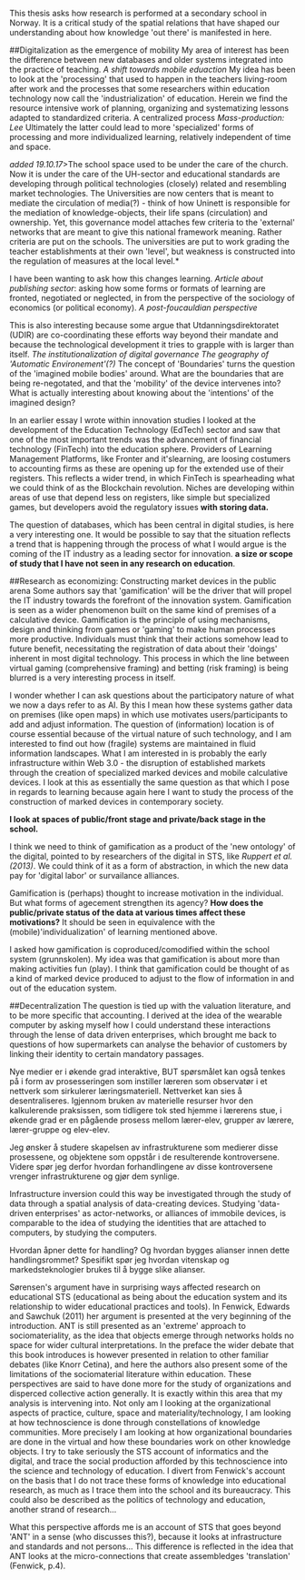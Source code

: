 
This thesis asks how research is performed at a secondary school in Norway. It is a critical study of the spatial relations that have shaped our understanding about how knowledge 'out there' is manifested in here.


##Digitalization as the emergence of mobility
My area of interest has been the difference between new databases and older systems integrated into the practice of teaching. *A shift towards mobile eduaction*
My idea has been to look at the 'processing' that used to happen in the teachers living-room after work and the processes that some researchers within education technology now call the 'industrialization' of education. Herein we find the resource intensive work of planning, organizing and systematizing lessons adapted to standardized criteria. A centralized process *Mass-production: Lee* Ultimately the latter could lead to more 'specialized' forms of processing and more individualized learning, relatively independent of time and space.


*added 19.10.17*>The school space used to be under the care of the church. Now it is under the care of the UH-sector and educational standards are developing through political technologies (closely) related and resembling market technologies. The Universities are now centers that is meant to mediate the circulation of media(?) - think of how Uninett is responsible for the mediation of knowledge-objects, their life spans (circulation) and ownership. Yet, this governance model attaches few criteria to the 'external' networks that are meant to give this national framework meaning. Rather criteria are put on the schools. The universities are put to work grading the teacher establishments at their own 'level', but weakness is constructed into the regulation of measures at the local level.*


I have been wanting to ask how this changes learning. *Article about publishing sector*: asking how some forms or formats of learning are fronted, negotiated or neglected, in from the perspective of the sociology of economics (or political economy). *A post-foucauldian perspective*

This is also interesting because some argue that Utdanningsdirektoratet (UDIR) are co-coordinating these efforts way beyond their mandate and because the technological development it tries to grapple with is larger than itself.
*The institutionalization of digital governance*
*The geography of 'Automatic Environement'(?)* The concept of 'Boundaries' turns the question of the 'imagined mobile bodies' around. What are the boundaries that are being re-negotated, and that the 'mobility' of the device intervenes into? What is actually interesting about knowing about the 'intentions' of the imagined design?


In an earlier essay I wrote within innovation studies I looked at the development of the Education Technology (EdTech) sector and saw that one of the most important trends was the advancement of financial technology (FinTech) into the education sphere. Providers of Learning Management Platforms, like Fronter and it'slearning, are loosing costumers to accounting firms as these are opening up for the extended use of their registers. This reflects a wider trend, in which FinTech is spearheading what we could think of as the Blockchain revolution. Niches are developing within areas of use that depend less on registers, like simple but specialized games, but developers avoid the regulatory issues **with storing data.**

The question of databases, which has been central in digital studies, is here a very interesting one. It would be possible to say that the situation reflects a trend that is happening through the process of what I would argue is the coming of the IT industry as a leading sector for innovation. **a size or scope of study that I have not seen in any research on education**.

##Research as economizing: Constructing market devices in the public arena
Some authors say that 'gamification' will be the driver that will propel the IT industry towards the forefront of the innovation system. Gamification is seen as a wider phenomenon built on the same kind of premises of a calculative device. Gamification is the principle of using mechanisms, design and thinking from games or 'gaming' to make human processes more productive. Individuals must think that their actions somehow lead to future benefit, necessitating the registration of data about their 'doings' inherent in most digital technology. This process in which the line between virtual gaming (comprehensive framing) and betting (risk framing) is being blurred is a very interesting process in itself. 

I wonder whether I can ask questions about the participatory nature of what we now a days refer to as AI. By this I mean how these systems gather data on premises (like open maps) in which use motivates users/participants to add and adjust information. The question of (information) location is of course essential because of the virtual nature of such technology, and I am interested to find out how (fragile) systems are maintained in fluid information landscapes. What I am interested in is probably the early infrastructure within Web 3.0 - the disruption of established markets through the creation of specialized marked devices and mobile calculative devices. I look at this as essentially the same question as that which I pose in regards to learning because again here I want to study the process of the construction of marked devices in contemporary society.

**I look at spaces of public/front stage and private/back stage in the school.**

I think we need to think of gamification as a product of the 'new ontology' of the digital, pointed to by researchers of the digital in STS, like *Ruppert et al. (2013)*. We could think of it as a form of abstraction, in which the new data pay for 'digital labor' or survailance alliances.

Gamification is (perhaps) thought to increase motivation in the individual. But what forms of agecement strengthen its agency?
**How does the public/private status of the data at various times affect these motivations?**
It should be seen in equivalence with the (mobile)'individualization' of learning mentioned above.

I asked how gamification is coproduced/comodified within the school system (grunnskolen). My idea was that gamification is about more than making activities fun (play). I think that gamification could be thought of as a kind of marked device produced to adjust to the flow of information in and out of the education system.






##Decentralization
The question is tied up with the valuation literature, and to be more specific that accounting.
I derived at the idea of the wearable computer by asking myself how I could understand these interactions through the lense of data driven enterprises, which brought me back to questions of how supermarkets can analyse the behavior of customers by linking their identity to certain mandatory passages.


Nye medier er i økende grad interaktive, BUT spørsmålet kan også tenkes på i form av prosesseringen som instiller læreren som observatør i et nettverk som sirkulerer læringsmateriell. Nettverket kan sies å desentraliseres. Igjennom bruken av materielle resurser hvor den kalkulerende praksissen, som tidligere tok sted hjemme i lærerens stue, i økende grad er en pågående prosess mellom lærer-elev, grupper av lærere, lærer-gruppe og elev-elev.

Jeg ønsker å studere skapelsen av infrastrukturene som medierer disse prosessene, og objektene som oppstår i de resulterende kontroversene. Videre spør jeg derfor hvordan forhandlingene av disse kontroversene vrenger infrastrukturene og gjør dem synlige.

Infrastructure inversion could this way be investigated through the study of data through a spatial analysis of data-creating devices. Studying 'data-driven enterprises' as actor-networks, or alliances of immobile devices, is comparable to the idea of studying the identities that are attached to computers, by studying the computers.

Hvordan åpner dette for handling? Og hvordan bygges alianser innen dette handlingsrommet?
Spesifikt spør jeg hvordan vitenskap og markedsteknologier brukes til å bygge slike alianser.





Sørensen's argument have in surprising ways affected research on educational STS (educational as being about the education system and its relationship to wider educational practices and tools). In Fenwick, Edwards and Sawchuk (2011) her argument is presented at the very beginning of the introduction. ANT is still presented as an 'extreme' approach to sociomateriality, as the idea that objects emerge through networks holds no space for wider cultural interpretations. In the preface the wider debate that this book introduces is however presented in relation to other familiar debates (like Knorr Cetina), and here the authors also present some of the limitations of the sociomaterial literature within education. These perspectives are said to have done more for the study of organizations and disperced collective action generally. It is exactly within this area that my analysis is intervening into. Not only am I looking at the organizational aspects of practice, culture, space and materiality/technology, I am looking at how technoscience is done through constellations of knowledge communities. More precisely I am looking at how organizational boundaries are done in the virtual and how these boundaries work on other knowledge objects. I try to take seriously the STS account of informatics and the digital, and trace the social production afforded by this technoscience into the science and technology of education. I divert from Fenwick's account on the basis that I do not trace these forms of knowledge into educational research, as much as I trace them into the school and its bureaucracy. This could also be described as the politics of technology and education, another strand of research...

What this perspective affords me is an account of STS that goes beyond 'ANT' in a sense (who discusses this?), because it looks at infrastructure and standards and not persons...
This difference is reflected in the idea that ANT looks at the micro-connections that create assembledges 'translation' (Fenwick, p.4).
